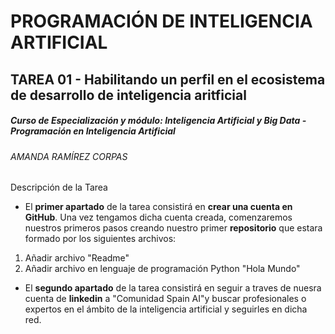 
# PROGRAMACIÓN DE INTELIGENCIA ARTIFICIAL 
## TAREA 01 - Habilitando un perfil en el ecosistema de desarrollo de inteligencia aritficial
##### Curso de Especialización y módulo: Inteligencia Artificial y Big Data - Programación en Inteligencia Artificial
###### AMANDA RAMÍREZ CORPAS

Descripción de la Tarea

- El **primer apartado** de la tarea consistirá en **crear una cuenta en GitHub**. Una vez tengamos dicha cuenta creada, comenzaremos nuestros primeros pasos creando nuestro primer **repositorio** que estara formado por los siguientes archivos:


1. Añadir archivo "Readme"
2. Añadir archivo en lenguaje de programación Python "Hola Mundo"

- El **segundo apartado** de la tarea consistirá en seguir a traves de nuesra cuenta de **linkedin** a "Comunidad Spain AI"y buscar profesionales o expertos en el ámbito de la inteligencia artificial y seguirles en dicha red. 
